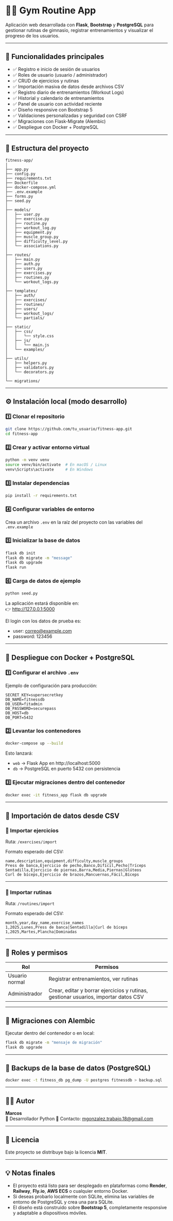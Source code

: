 # 🏋️‍♂️ Gym Routine App

Aplicación web desarrollada con **Flask**, **Bootstrap** y **PostgreSQL** para gestionar rutinas de gimnasio, registrar entrenamientos y visualizar el progreso de los usuarios.

---

## 🚀 Funcionalidades principales

- ✅ Registro e inicio de sesión de usuarios  
- ✅ Roles de usuario (usuario / administrador)  
- ✅ CRUD de ejercicios y rutinas  
- ✅ Importación masiva de datos desde archivos CSV  
- ✅ Registro diario de entrenamientos (Workout Logs)  
- ✅ Historial y calendario de entrenamientos  
- ✅ Panel de usuario con actividad reciente  
- ✅ Diseño responsive con Bootstrap 5  
- ✅ Validaciones personalizadas y seguridad con CSRF  
- ✅ Migraciones con Flask-Migrate (Alembic)  
- ✅ Despliegue con Docker + PostgreSQL  

---

## 🧱 Estructura del proyecto

```
fitness-app/
│
├── app.py
├── config.py
├── requirements.txt
├── Dockerfile
├── docker-compose.yml
├── .env.example
├── forms.py
├── seed.py
│
├── models/
│   ├── user.py
│   ├── exercise.py
│   ├── routine.py
│   ├── workout_log.py
│   ├── equipment.py
│   ├── muscle_group.py
│   ├── difficulty_level.py
│   └── associations.py
│
├── routes/
│   ├── main.py
│   ├── auth.py
│   ├── users.py
│   ├── exercises.py
│   ├── routines.py
│   └── workout_logs.py
│
├── templates/
│   ├── auth/
│   ├── exercises/
│   ├── routines/
│   ├── users/
│   ├── workout_logs/
│   └── partials/
│
├── static/
│   ├── css/
│   │   └── style.css
│   ├── js/
│   │   └── main.js
│   └── examples/
│
├── utils/
│   ├── helpers.py
│   ├── validators.py
│   └── decorators.py
│
└── migrations/
```

---

## ⚙️ Instalación local (modo desarrollo)

### 1️⃣ Clonar el repositorio

```bash
git clone https://github.com/tu_usuario/fitness-app.git
cd fitness-app
```

### 2️⃣ Crear y activar entorno virtual

```bash
python -m venv venv
source venv/bin/activate  # En macOS / Linux
venv\Scripts\activate     # En Windows
```

### 3️⃣ Instalar dependencias

```bash
pip install -r requirements.txt
```

### 4️⃣ Configurar variables de entorno

Crea un archivo `.env` en la raíz del proyecto con las variables del `.env.example`

### 5️⃣ Inicializar la base de datos

```bash
flask db init
flask db migrate -m "message"
flask db upgrade
flask run
```

### 6️⃣ Carga de datos de ejemplo
```python
python seed.py
```

La aplicación estará disponible en:  
👉 http://127.0.0.1:5000

El login con los datos de prueba es:
- user: correo@example.com
- password: 123456
---

## 🐳 Despliegue con Docker + PostgreSQL

### 1️⃣ Configurar el archivo `.env`

Ejemplo de configuración para producción:

```
SECRET_KEY=supersecretkey
DB_NAME=fitnessdb
DB_USER=fitadmin
DB_PASSWORD=securepass
DB_HOST=db
DB_PORT=5432
```

### 2️⃣ Levantar los contenedores

```bash
docker-compose up --build
```

Esto lanzará:
- `web` → Flask App en http://localhost:5000  
- `db` → PostgreSQL en puerto 5432 con persistencia

### 3️⃣ Ejecutar migraciones dentro del contenedor

```bash
docker exec -it fitness_app flask db upgrade
```

---

## 🧩 Importación de datos desde CSV

### 📁 Importar ejercicios

Ruta: `/exercises/import`

Formato esperado del CSV:

```csv
name,description,equipment,difficulty,muscle_groups
Press de banca,Ejercicio de pecho,Banco,Difícil,Pecho|Tríceps
Sentadilla,Ejercicio de piernas,Barra,Media,Piernas|Glúteos
Curl de bíceps,Ejercicio de brazos,Mancuernas,Fácil,Bíceps
```

---

### 📁 Importar rutinas

Ruta: `/routines/import`

Formato esperado del CSV:

```csv
month,year,day_name,exercise_names
1,2025,Lunes,Press de banca|Sentadilla|Curl de bíceps
1,2025,Martes,Plancha|Dominadas
```

---

## 👮 Roles y permisos

| Rol | Permisos |
|-----|-----------|
| Usuario normal | Registrar entrenamientos, ver rutinas |
| Administrador | Crear, editar y borrar ejercicios y rutinas, gestionar usuarios, importar datos CSV |

---

## 🧪 Migraciones con Alembic

Ejecutar dentro del contenedor o en local:

```bash
flask db migrate -m "mensaje de migración"
flask db upgrade
```

---

## 💾 Backups de la base de datos (PostgreSQL)

```bash
docker exec -t fitness_db pg_dump -U postgres fitnessdb > backup.sql
```

---

## 🧑‍💻 Autor

**Marcos**  
💼 Desarrollador Python
📧 Contacto: [mgonzalez.trabajo.18@gmail.com](mailto:mgonzalez.trabajo.18@gmail.com)

---

## 🪪 Licencia

Este proyecto se distribuye bajo la licencia **MIT**.

---

## 💡 Notas finales

- El proyecto está listo para ser desplegado en plataformas como **Render**, **Railway**, **Fly.io**, **AWS ECS** o cualquier entorno Docker.  
- Si deseas probarlo localmente con SQLite, elimina las variables de entorno de PostgreSQL y crea una para SQLite.  
- El diseño está construido sobre **Bootstrap 5**, completamente responsive y adaptable a dispositivos móviles.
